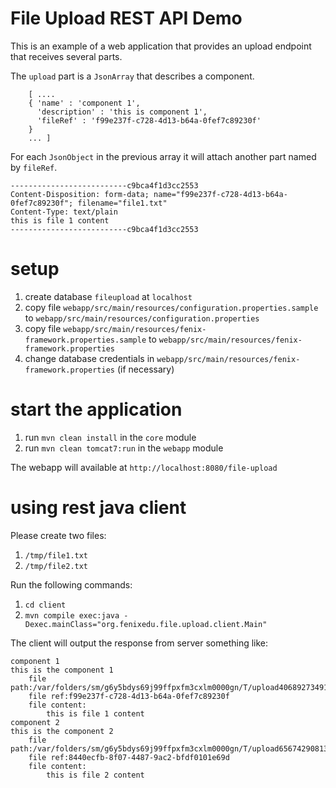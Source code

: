 # File Upload REST API Demo

This is an example of a web application that provides an upload endpoint that receives several parts.

The `upload` part is a `JsonArray` that describes a component.

```
    [ ....
    { 'name' : 'component 1',
      'description' : 'this is component 1',
      'fileRef' : 'f99e237f-c728-4d13-b64a-0fef7c89230f'
    }
    ... ]
```
For each `JsonObject` in the previous array it will attach another part named by `fileRef`.

```
--------------------------c9bca4f1d3cc2553
Content-Disposition: form-data; name="f99e237f-c728-4d13-b64a-0fef7c89230f"; filename="file1.txt"
Content-Type: text/plain
this is file 1 content
--------------------------c9bca4f1d3cc2553
```

# setup

1. create database `fileupload` at `localhost`
2. copy file `webapp/src/main/resources/configuration.properties.sample` to `webapp/src/main/resources/configuration.properties`
3. copy file `webapp/src/main/resources/fenix-framework.properties.sample` to `webapp/src/main/resources/fenix-framework.properties`
4. change database credentials in `webapp/src/main/resources/fenix-framework.properties` (if necessary)

# start the application

1. run `mvn clean install` in the `core` module
2. run `mvn clean tomcat7:run` in the `webapp` module

The webapp will available at `http://localhost:8080/file-upload`

# using rest java client

Please create two files: 

1. `/tmp/file1.txt`
2. `/tmp/file2.txt`

Run the following commands:

1. `cd client`
2. `mvn compile exec:java -Dexec.mainClass="org.fenixedu.file.upload.client.Main"`

The client will output the response from server something like:
```
component 1
this is the component 1
    file path:/var/folders/sm/g6y5bdys69j99ffpxfm3cxlm0000gn/T/upload4068927349132980535.tmp
    file ref:f99e237f-c728-4d13-b64a-0fef7c89230f
    file content:
        this is file 1 content
component 2
this is the component 2
    file path:/var/folders/sm/g6y5bdys69j99ffpxfm3cxlm0000gn/T/upload6567429081364978904.tmp
    file ref:8440ecfb-8f07-4487-9ac2-bfdf0101e69d
    file content:
        this is file 2 content
```
